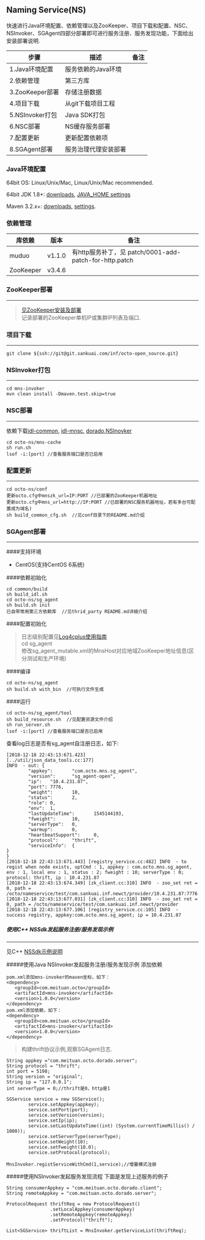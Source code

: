 ##  Naming Service(NS)   
  
  快速进行Java环境配置、依赖管理以及ZooKeeper、项目下载和配置、NSC、NSInvoker、SGAgent四部分部署即可进行服务注册、服务发现功能，下面给出安装部署说明.
  
  
| 步骤| 描述 | 备注 |
| ------ | ------ | ------ |
| 1.Java环境配置 | 服务依赖的Java环境 | |
| 2.依赖管理 |  第三方库|  |
| 3.ZooKeeper部署 |  存储注册数据|  |
| 4.项目下载 | 从git下载项目工程|  |
| 5.NSInvoker打包 | Java SDK打包|  |
| 6.NSC部署 |  NS缓存服务部署|  |
| 7.配置更新 |  更新配置依赖项|  |
| 8.SGAgent部署 | 服务治理代理安装部署 |  |
  
### Java环境配置

64bit OS: Linux/Unix/Mac, Linux/Unix/Mac recommended.

64bit JDK 1.8+: [downloads](https://www.oracle.com/technetwork/java/javase/downloads/jdk8-downloads-2133151.html), [JAVA_HOME settings](https://docs.oracle.com/cd/E19182-01/820-7851/inst_cli_jdk_javahome_t/)

Maven 3.2.x+: [downloads](https://maven.apache.org/download.cgi), [settings](https://maven.apache.org/settings.html).

### 依赖管理

| 库依赖 | 版本 | 备注 |
| ------ | ------ | ------ |
| muduo | v1.1.0 | 有http服务补丁，见 patch/0001-add-patch-for-http.patch |
| ZooKeeper | v3.4.6 |  |



### ZooKeeper部署
---

> [见ZooKeeper安装及部署](https://zookeeper.apache.org/doc/r3.1.2/zookeeperStarted.html)  
> 记录部署的ZooKeeper单机IP或集群IP列表及端口.

### 项目下载
---
~~~
git clone ${ssh://git@git.sankuai.com/inf/octo-open_source.git}  
~~~

### NSInvoker打包
---
~~~
cd mns-invoker   
mvn clean install -Dmaven.test.skip=true 
~~~

### NSC部署
---

依赖下载[idl-common](),  [idl-mnsc](), [dorado](),[NSInovker]()

~~~
cd octo-ns/mns-cache  
sh run.sh  
lsof -i:[port] //查看服务端口是否已启用
~~~

### 配置更新
---
~~~  
cd octo-ns/conf  
更新octo.cfg中mnszk_url=IP:PORT //已部署的ZooKeeper机器地址
更新octo.cfg中mns_url=http://IP:PORT //已部署的NSC服务机器地址，若有多台可配置成为域名)  
sh build_common_cfg.sh  //见conf目录下的README.md介绍
~~~

### SGAgent部署
---
####支持环境
  * CentOS(支持CentOS 6系统)
  
####依赖初始化
~~~
cd common/build  
sh build_idl.sh  
cd octo-ns/sg_agent  
sh build.sh init  
已自带常用第三方依赖库  //见thrid_party README.md详细介绍
~~~
####配置初始化

>日志级别配置见[Log4cplus使用指南](https://github.com/log4cplus/log4cplus)  
cd sg_agent  
修改sg\_agent\_mutable.xml的MnsHost对应地域ZooKeeper地址信息(区分测试和生产环境)

####编译
~~~
cd octo-ns/sg_agent  
sh build.sh with_bin  //可执行文件生成
~~~
####运行
~~~
cd octo-ns/sg_agent/tool  
sh build_resource.sh  //见配置资源文件介绍 
sh run_server.sh  
lsof -i:[port] //查看服务端口是否已启用  
~~~ 
查看log日志是否有sg_agent自注册日志，如下:

~~~
[2018-12-18 22:43:13:671.423] 
[../util/json_data_tools.cc:177] 
INFO  - out: {  
        "appkey":       "com.octo.mns.sg_agent",  
        "version":      "sg_agent-open",  
        "ip":   "10.4.231.87",  
        "port": 7776,  
        "weight":       10,  
        "status":       2,  
        "role": 0,  
        "env":  1,  
        "lastUpdateTime":       1545144193,  
        "fweight":      10,  
        "serverType":   0,  
        "warmup":       0,  
        "heartbeatSupport":     0,  
        "protocol":     "thrift",  
        "serviceInfo":  {  
}  
}
[2018-12-18 22:43:13:671.443] [registry_service.cc:482] INFO  - to regist when node exists, uptCmd : 1, appkey : com.octo.mns.sg_agent, env : 1, local env : 1, status : 2; fweight : 10; serverType : 0; protocol: thrift, ip : 10.4.231.87
[2018-12-18 22:43:13:674.349] [zk_client.cc:310] INFO  - zoo_set ret = 0, path = /octo/nameservice/test/com.sankuai.inf.newct/provider/10.4.231.87:7776
[2018-12-18 22:43:13:677.031] [zk_client.cc:310] INFO  - zoo_set ret = 0, path = /octo/nameservice/test/com.sankuai.inf.newct/provider
[2018-12-18 22:43:13:677.106] [registry_service.cc:105] INFO  - success registry, appkey:com.octo.mns.sg_agent; ip = 10.4.231.87
~~~



##### 使用C++ NSSdk发起服务注册/服务发现示例
---
见C++ [NSSdk示例说明]()
 
#####使用Java NSInvoker发起服务注册/服务发现示例
添加依赖

~~~
pom.xml添加mns-invoker的maven坐标，如下：
<dependency>
   <groupId>com.meituan.octo</groupId>
   <artifactId>mns-invoker</artifactId>
   <version>1.0.0</version>
</dependency>
pom.xml添加依赖，如下：
<dependency>
   <groupId>com.meituan.octo</groupId>
   <artifactId>mns-invoker</artifactId>
   <version>1.0.0</version>
</dependency>
~~~

> 构建thrift协议示例,观察SGAgent日志.


~~~
String appkey ="com.meituan.octo.dorado.server";
String protocol = "thrift";
int port = 5198;
String version = "original";
String ip = "127.0.0.1";
int serverType = 0;//thrift是0，http是1

SGService service = new SGService();
        service.setAppkey(appkey);
        service.setPort(port);
        service.setVersion(version);
        service.setIp(ip);
        service.setLastUpdateTime((int) (System.currentTimeMillis() / 1000));
        service.setServerType(serverType);
        service.setWeight(10);
        service.setFweight(10.0);
        service.setProtocol(protocol);

MnsInvoker.registServiceWithCmd(1,service);//增量模式注册
~~~

#####使用NSInvoker发起服务发现流程
下面是发现上述服务的例子

~~~
String consumerAppkey = "com.meituan.octo.dorado.client";
String remoteAppkey = "com.meituan.octo.dorado.server";

ProtocolRequest thriftReq = new ProtocolRequest()
                .setLocalAppkey(consumerAppkey)
                .setRemoteAppkey(remoteAppkey)
                .setProtocol("thrift");
​
List<SGService> thriftList = MnsInvoker.getServiceList(thriftReq);
~~~